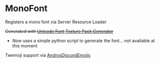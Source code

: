# MonoFont
Registers a mono font via Server Resource Loader

~~Generated with [Unicode Font Texture Pack Generator](https://codehz.github.io/minecraft-unicode-font-texture-generator-online/)~~
- Now uses a simple python script to generate the font... not available at this moment

Twemoji support via [AndrosDiscordEmojis](https://github.com/Androkai/AndrosDiscordEmojis)
